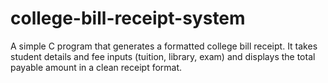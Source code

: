 # college-bill-receipt-system
A simple C program that generates a formatted college bill receipt. It takes student details and fee inputs (tuition, library, exam) and displays the total payable amount in a clean receipt format.
